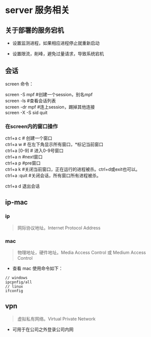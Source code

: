 <!--
 * @Description: 
 * @Version: 2.0
 * @Autor: sun
 * @Date: 2020-10-29 08:23:11
 * @LastEditors: Seven
 * @LastEditTime: 2020-11-03 10:34:48
-->
# server 服务相关

## 关于部署的服务宕机

* 设置监测进程，如果相应进程停止就重新启动

* 设置限流，削峰，避免过量请求，导致系统宕机

## 会话

screen 命令：

screen -S mpf #创建一个session，别名mpf  
screen -ls #查看会话列表  
screen -dr mpf #连上session，踢掉其他连接  
screen -X -S sid quit

### 在screen内的窗口操作
ctrl+a c # 创建一个窗口  
ctrl+a w # 在左下角显示所有窗口，*标记当前窗口  
ctrl+a [0-9] # 进入0-9号窗口  
ctrl+a n #next窗口  
ctrl+a p #pre窗口  
ctrl+a k #关闭当前窗口，正在运行的进程被杀。ctrl+d或exit也可以。  
ctrl+a :quit #关闭会话，所有窗口所有进程被杀。  

ctrl+a d 退出会话


## ip-mac

### ip

> 网际协议地址。Internet Protocol Address

### mac

> 物理地址，硬件地址。Media Access Control 或 Medium Access Control

* 查看 mac 使用命令如下：
~~~
// windows
ipcpnfig/all
// linux
ifconfig
~~~

## vpn

> 虚拟私有网络。Virtual Private Network  
  

* 可用于在公司之外登录公司内网